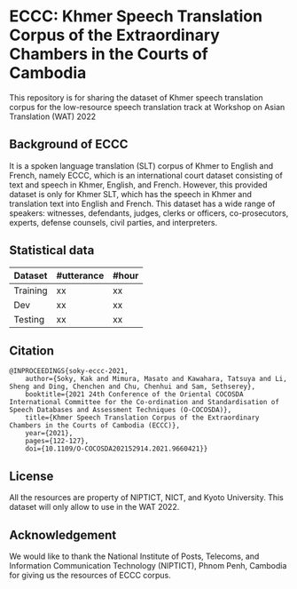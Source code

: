 # ECCC: Khmer Speech Translation Corpus of the Extraordinary Chambers in the Courts of Cambodia

This repository is for sharing the dataset of Khmer speech translation corpus for the low-resource speech translation track at Workshop on Asian Translation (WAT) 2022

## Background of ECCC

It is a spoken language translation (SLT) corpus of Khmer to English and French, namely ECCC, which is an international court dataset consisting of text and speech in Khmer, English, and French. However, this provided dataset is only for Khmer SLT, which has the speech in Khmer and translation text into English and French. This dataset has a wide range of speakers: witnesses, defendants, judges, clerks or officers, co-prosecutors, experts, defense counsels, civil parties, and interpreters.

## Statistical data
 | Dataset | #utterance | #hour |
 | --- | --- | --- |
 | Training | xx | xx |
 | Dev | xx | xx |
 | Testing | xx | xx |

## Citation

```
@INPROCEEDINGS{soky-eccc-2021,
    author={Soky, Kak and Mimura, Masato and Kawahara, Tatsuya and Li, Sheng and Ding, Chenchen and Chu, Chenhui and Sam, Sethserey},
    booktitle={2021 24th Conference of the Oriental COCOSDA International Committee for the Co-ordination and Standardisation of Speech Databases and Assessment Techniques (O-COCOSDA)},
    title={Khmer Speech Translation Corpus of the Extraordinary Chambers in the Courts of Cambodia (ECCC)},
    year={2021},
    pages={122-127},
    doi={10.1109/O-COCOSDA202152914.2021.9660421}}
```

## License

All the resources are property of NIPTICT, NICT, and Kyoto University.
This dataset will only allow to use in the WAT 2022.

## Acknowledgement

We would like to thank the National Institute of Posts, Telecoms, and Information Communication Technology (NIPTICT), Phnom Penh, Cambodia for giving us the resources of ECCC corpus.
